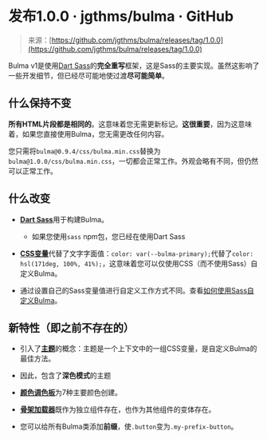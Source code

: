 <!--yml

分类：未分类

日期：2024-05-29 12:34:52

-->

# 发布1.0.0 · jgthms/bulma · GitHub

> 来源：[https://github.com/jgthms/bulma/releases/tag/1.0.0](https://github.com/jgthms/bulma/releases/tag/1.0.0)

Bulma v1是使用[Dart Sass](https://sass-lang.com/dart-sass/)的**完全重写**框架，这是Sass的主要实现。虽然这影响了一些开发细节，但已经尽可能地使过渡**尽可能简单**。

## 什么保持不变

**所有HTML片段都是相同的**。这意味着您无需更新标记。**这很重要**，因为这意味着，如果您直接使用Bulma，您无需更改任何内容。

您只需将`bulma@0.9.4/css/bulma.min.css`替换为`bulma@1.0.0/css/bulma.min.css`，一切都会正常工作。外观会略有不同，但仍然可以正常工作。

## 什么改变

+   [**Dart Sass**](https://sass-lang.com/dart-sass/)用于构建Bulma。

    +   如果您使用`sass` npm包，您已经在使用Dart Sass

+   [**CSS变量**](https://bulma.io/documentation/features/css-variables/)代替了文字字面值：`color: var(--bulma-primary);`代替了`color: hsl(171deg, 100%, 41%);`，这意味着您可以仅使用CSS（而不使用Sass）自定义Bulma。

+   通过设置自己的Sass变量值进行自定义工作方式不同。查看[如何使用Sass自定义Bulma](https://bulma.io/documentation/customize/)。

## 新特性（即之前不存在的）

+   引入了[**主题**](https://bulma.io/documentation/features/themes/)的概念：主题是一个上下文中的一组CSS变量，是自定义Bulma的最佳方法。

+   因此，包含了**深色模式**的主题

+   [**颜色调色板**](https://bulma.io/documentation/features/color-palettes/)为7种主要颜色创建。

+   [**骨架加载器**](https://bulma.io/documentation/features/skeletons/)既作为独立组件存在，也作为其他组件的变体存在。

+   您可以给所有Bulma类添加**前缀**，使`.button`变为`.my-prefix-button`。
